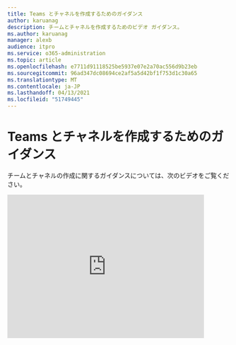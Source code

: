 ```yaml
---
title: Teams とチャネルを作成するためのガイダンス
author: karuanag
description: チームとチャネルを作成するためのビデオ ガイダンス。
ms.author: karuanag
manager: alexb
audience: itpro
ms.service: o365-administration
ms.topic: article
ms.openlocfilehash: e7711d91118525be5937e07e2a70ac556d9b23eb
ms.sourcegitcommit: 96ad347dc08694ce2af5a5d42bf1f753d1c30a65
ms.translationtype: MT
ms.contentlocale: ja-JP
ms.lasthandoff: 04/13/2021
ms.locfileid: "51749445"
---
```

# <a name="guidance-for-creating-teams-and-channels"></a>Teams とチャネルを作成するためのガイダンス
チームとチャネルの作成に関するガイダンスについては、次のビデオをご覧ください。
<iframe width="445" height="324" src="https://www.youtube.com/embed/hjJWtoaRJeE?rel=0" frameborder="0" allow="autoplay; encrypted-media" allowfullscreen></iframe>
